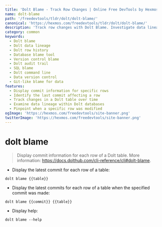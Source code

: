 ```yaml
---
title: 'Dolt Blame - Track Row Changes | Online Free DevTools by Hexmos'
name: dolt-blame
path: '/freedevtools/tldr/dolt/dolt-blame/'
canonical: 'https://hexmos.com/freedevtools/tldr/dolt/dolt-blame/'
description: 'Track row changes with Dolt Blame. Investigate data lineage and audit trails in Dolt databases, identifying commit information for each row. Free online tool, no registration required.'
category: common
keywords:
  - Dolt blame
  - Dolt data lineage
  - Dolt row history
  - Database blame tool
  - Version control blame
  - Dolt audit trail
  - SQL blame
  - Dolt command line
  - Data version control
  - Git-like blame for data
features:
  - Display commit information for specific rows
  - Identify the last commit affecting a row
  - Track changes in a Dolt table over time
  - Examine data lineage within Dolt databases
  - Pinpoint when a specific row was modified
ogImage: 'https://hexmos.com/freedevtools/site-banner.png'
twitterImage: 'https://hexmos.com/freedevtools/site-banner.png'
---
```


# dolt blame

> Display commit information for each row of a Dolt table.
> More information: <https://docs.dolthub.com/cli-reference/cli#dolt-blame>.

- Display the latest commit for each row of a table:

`dolt blame {{table}}`

- Display the latest commits for each row of a table when the specified commit was made:

`dolt blame {{commit}} {{table}}`

- Display help:

`dolt blame --help`
